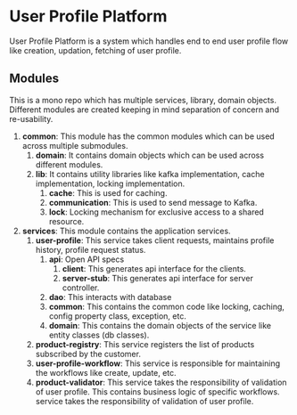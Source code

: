 # User Profile Platform
User Profile Platform is a system which handles end to end user profile flow like creation, updation, 
fetching of user profile.

## Modules
This is a mono repo which has multiple services, library, domain objects. 
Different modules are created keeping in mind separation of concern and re-usability.

1. **common**: This module has the common modules which can be used across multiple submodules.
   1. **domain**: It contains domain objects which can be used across different modules.
   2. **lib**: It contains utility libraries like kafka implementation, cache implementation, locking implementation.
      1. **cache**: This is used for caching.
      2. **communication**: This is used to send message to Kafka.
      3. **lock**: Locking mechanism for exclusive access to a shared resource.
3. **services**: This module contains the application services.
    1. **user-profile**: This service takes client requests, maintains profile history, profile request status.
        1. **api**: Open API specs
            1. **client**: This generates api interface for the clients.
            2. **server-stub**: This generates api interface for server controller.
        2. **dao**: This interacts with database
        3. **common**: This contains the common code like locking, caching, config property class, exception, etc.
        4. **domain**: This contains the domain objects of the service like entity classes (db classes).
    2. **product-registry**: This service registers the list of products subscribed by the customer.
    3. **user-profile-workflow**: This service is responsible for maintaining the workflows like create, update, etc.
    4. **product-validator**: This service takes the responsibility of validation of user profile. This contains business logic of specific workflows.
       service takes the responsibility of validation of user profile.
